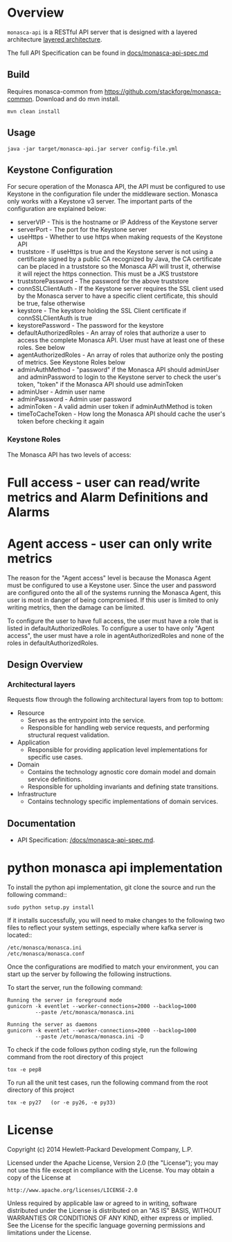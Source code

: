 # Overview

`monasca-api` is a RESTful API server that is designed with a layered architecture [layered architecture](http://en.wikipedia.org/wiki/Multilayered_architecture).

The full API Specification can be found in [docs/monasca-api-spec.md](docs/monasca-api-spec.md)

## Build

Requires monasca-common from https://github.com/stackforge/monasca-common. Download and do mvn install.

```
mvn clean install
```

## Usage

```
java -jar target/monasca-api.jar server config-file.yml
```

## Keystone Configuration

For secure operation of the Monasca API, the API must be configured to use Keystone in the configuration file under the middleware section. Monasca only works with a Keystone v3 server. The important parts of the configuration are explained below:

* serverVIP - This is the hostname or IP Address of the Keystone server
* serverPort - The port for the Keystone server
* useHttps - Whether to use https when making requests of the Keystone API
* truststore - If useHttps is true and the Keystone server is not using a certificate signed by a public CA recognized by Java, the CA certificate can be placed in a truststore so the Monasca API will trust it, otherwise it will reject the https connection. This must be a JKS truststore
* truststorePassword - The password for the above truststore
* connSSLClientAuth - If the Keystone server requires the SSL client used by the Monasca server to have a specific client certificate, this should be true, false otherwise
* keystore - The keystore holding the SSL Client certificate if connSSLClientAuth is true
* keystorePassword - The password for the keystore
* defaultAuthorizedRoles - An array of roles that authorize a user to access the complete Monasca API. User must have at least one of these roles. See below
* agentAuthorizedRoles - An array of roles that authorize only the posting of metrics.  See Keystone Roles below
* adminAuthMethod - "password" if the Monasca API should adminUser and adminPassword to login to the Keystone server to check the user's token, "token" if the Monasca API should use adminToken
* adminUser - Admin user name
* adminPassword - Admin user password
* adminToken - A valid admin user token if adminAuthMethod is token
* timeToCacheToken - How long the Monasca API should cache the user's token before checking it again

### Keystone Roles

The Monasca API has two levels of access:
# Full access - user can read/write metrics and Alarm Definitions and Alarms
# Agent access - user can only write metrics

The reason for the "Agent access" level is because the Monasca Agent must be configured to use a Keystone user. Since the user and password are configured onto the all of the systems running the Monasca Agent, this user is most in danger of being compromised. If this user is limited to only writing metrics, then the damage can be limited.

To configure the user to have full access, the user must have a role that is listed in defaultAuthorizedRoles. To configure a user to have only "Agent access", the user must have a role in agentAuthorizedRoles and none of the roles in defaultAuthorizedRoles.

## Design Overview

### Architectural layers

Requests flow through the following architectural layers from top to bottom:

* Resource
  * Serves as the entrypoint into the service. 
  * Responsible for handling web service requests, and performing structural request validation.
* Application
  * Responsible for providing application level implementations for specific use cases.
* Domain
  * Contains the technology agnostic core domain model and domain service definitions.
  * Responsible for upholding invariants and defining state transitions.
* Infrastructure
  * Contains technology specific implementations of domain services.
  
## Documentation

* API Specification: [/docs/monasca-api-spec.md](/docs/monasca-api-spec.md).


python monasca api implementation
=================================

To install the python api implementation, git clone the source and run the
following command::

    sudo python setup.py install

If it installs successfully, you will need to make changes to the following
two files to reflect your system settings, especially where kafka server is
located::

    /etc/monasca/monasca.ini
    /etc/monasca/monasca.conf

Once the configurations are modified to match your environment, you can start
up the server by following the following instructions.

To start the server, run the following command:

    Running the server in foreground mode
    gunicorn -k eventlet --worker-connections=2000 --backlog=1000
             --paste /etc/monasca/monasca.ini

    Running the server as daemons
    gunicorn -k eventlet --worker-connections=2000 --backlog=1000
             --paste /etc/monasca/monasca.ini -D

To check if the code follows python coding style, run the following command
from the root directory of this project

    tox -e pep8
    
To run all the unit test cases, run the following command from the root
directory of this project

    tox -e py27   (or -e py26, -e py33)


# License

Copyright (c) 2014 Hewlett-Packard Development Company, L.P.

Licensed under the Apache License, Version 2.0 (the "License");
you may not use this file except in compliance with the License.
You may obtain a copy of the License at

    http://www.apache.org/licenses/LICENSE-2.0
    
Unless required by applicable law or agreed to in writing, software
distributed under the License is distributed on an "AS IS" BASIS,
WITHOUT WARRANTIES OR CONDITIONS OF ANY KIND, either express or
implied.
See the License for the specific language governing permissions and
limitations under the License.
